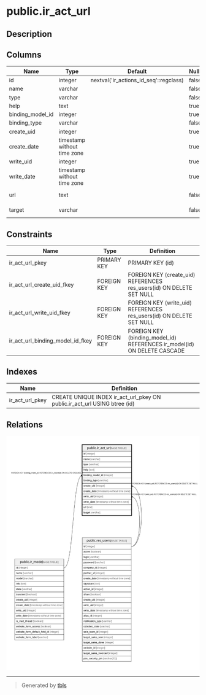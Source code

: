 # public.ir_act_url

## Description

## Columns

| Name | Type | Default | Nullable | Children | Parents | Comment |
| ---- | ---- | ------- | -------- | -------- | ------- | ------- |
| id | integer | nextval('ir_actions_id_seq'::regclass) | false |  |  |  |
| name | varchar |  | false |  |  |  |
| type | varchar |  | false |  |  |  |
| help | text |  | true |  |  |  |
| binding_model_id | integer |  | true |  | [public.ir_model](public.ir_model.md) |  |
| binding_type | varchar |  | false |  |  |  |
| create_uid | integer |  | true |  | [public.res_users](public.res_users.md) |  |
| create_date | timestamp without time zone |  | true |  |  |  |
| write_uid | integer |  | true |  | [public.res_users](public.res_users.md) |  |
| write_date | timestamp without time zone |  | true |  |  |  |
| url | text |  | false |  |  | Action URL |
| target | varchar |  | false |  |  | Action Target |

## Constraints

| Name | Type | Definition |
| ---- | ---- | ---------- |
| ir_act_url_pkey | PRIMARY KEY | PRIMARY KEY (id) |
| ir_act_url_create_uid_fkey | FOREIGN KEY | FOREIGN KEY (create_uid) REFERENCES res_users(id) ON DELETE SET NULL |
| ir_act_url_write_uid_fkey | FOREIGN KEY | FOREIGN KEY (write_uid) REFERENCES res_users(id) ON DELETE SET NULL |
| ir_act_url_binding_model_id_fkey | FOREIGN KEY | FOREIGN KEY (binding_model_id) REFERENCES ir_model(id) ON DELETE CASCADE |

## Indexes

| Name | Definition |
| ---- | ---------- |
| ir_act_url_pkey | CREATE UNIQUE INDEX ir_act_url_pkey ON public.ir_act_url USING btree (id) |

## Relations

![er](public.ir_act_url.svg)

---

> Generated by [tbls](https://github.com/k1LoW/tbls)
